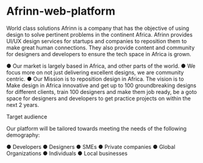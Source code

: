 # Afrinn-web-platform
World class solutions
Afrinn is a company that has the objective of using design to solve pertinent problems in the continent Africa. Afrinn provides UI/UX design services for startups and companies to reposition them to make great human connections. They also provide content and community for designers and developers to ensure the tech space in Africa is grown.

●	Our market is largely based in Africa, and other parts of the world.
●	We focus more on not just delivering excellent designs, we are community centric.
●	Our Mission is to reposition design in Africa. The vision is to Make design in Africa innovative and get up to 100 groundbreaking designs for different clients, train 100 designers and make them job ready, be a goto space for designers and developers to get practice projects on within the next 2 years. 

Target audience

Our platform will be tailored towards meeting the needs of the following demography:

●	Developers
●	Designers
●	SMEs
●	Private companies
●	Global Organizations
●	Individuals
●	Local businesses
